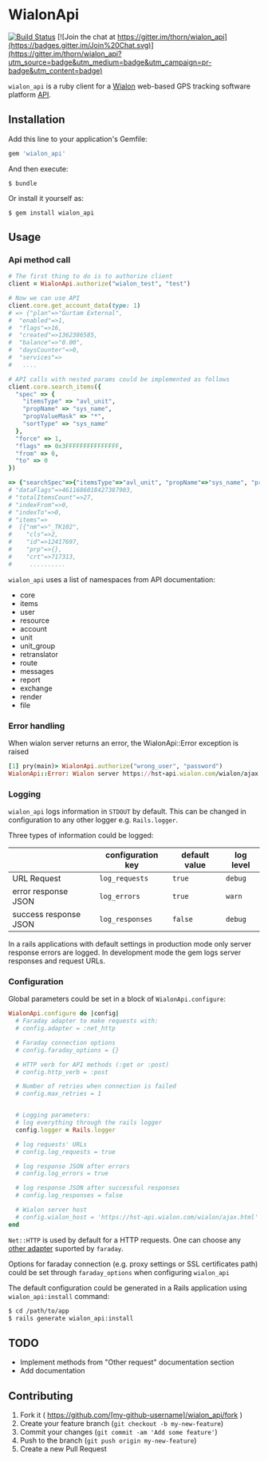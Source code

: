 # WialonApi
[![Build Status](https://travis-ci.org/thorn/wialon_api.svg?branch=master)](https://travis-ci.org/thorn/wialon_api)
[![Join the chat at https://gitter.im/thorn/wialon_api](https://badges.gitter.im/Join%20Chat.svg)](https://gitter.im/thorn/wialon_api?utm_source=badge&utm_medium=badge&utm_campaign=pr-badge&utm_content=badge)

`wialon_api` is a ruby client for a [Wialon](http://wialon.com/) web-based GPS tracking software platform [API](http://sdk.wialon.com/).

## Installation

Add this line to your application's Gemfile:

```ruby
gem 'wialon_api'
```

And then execute:

    $ bundle

Or install it yourself as:

    $ gem install wialon_api

## Usage

### Api method call

```ruby
# The first thing to do is to authorize client
client = WialonApi.authorize("wialon_test", "test")

# Now we can use API
client.core.get_account_data(type: 1)
# => {"plan"=>"Gurtam External",
#  "enabled"=>1,
#  "flags"=>16,
#  "created"=>1362386585,
#  "balance"=>"0.00",
#  "daysCounter"=>0,
#  "services"=>
#   ....

# API calls with nested params could be implemented as follows
client.core.search_items({
  "spec" => {
    "itemsType" => "avl_unit",
    "propName" => "sys_name",
    "propValueMask" => "*",
    "sortType" => "sys_name"
  },
  "force" => 1,
  "flags" => 0x3FFFFFFFFFFFFFFF,
  "from" => 0,
  "to" => 0
})

=> {"searchSpec"=>{"itemsType"=>"avl_unit", "propName"=>"sys_name", "propValueMask"=>"*", "sortType"=>"sys_name", "propType"=>""},
# "dataFlags"=>4611686018427387903,
# "totalItemsCount"=>27,
# "indexFrom"=>0,
# "indexTo"=>0,
# "items"=>
#  [{"nm"=>"_TK102",
#    "cls"=>2,
#    "id"=>12417697,
#    "prp"=>{},
#    "crt"=>717313,
#     ..........
```

`wialon_api` uses a list of namespaces from API documentation:

  * core
  * items
  * user
  * resource
  * account
  * unit
  * unit_group
  * retranslator
  * route
  * messages
  * report
  * exchange
  * render
  * file

### Error handling

When wialon server returns an error, the WialonApi::Error exception is raised

```ruby
[1] pry(main)> WialonApi.authorize("wrong_user", "password")
WialonApi::Error: Wialon server https://hst-api.wialon.com/wialon/ajax.html returned error 8: Invalid user name or password
```

### Logging

`wialon_api` logs information in `STDOUT` by default. This can be changed in configuration to any other logger e.g. `Rails.logger`.

Three types of information could be logged:

|                        | configuration key  | default value | log level |
| ---------------------- | ---------------    | ------------  | --------- |
| URL Request            | `log_requests`     | `true`        | `debug`   |
| error response JSON    | `log_errors`       | `true`        | `warn`    |
| success response JSON  | `log_responses`    | `false`       | `debug`   |

In a rails applications with default settings in production mode only server
response errors are logged. In development mode the gem logs server responses
and request URLs.

### Configuration

Global parameters could be set in a block of `WialonApi.configure`:

```ruby
WialonApi.configure do |config|
  # Faraday adapter to make requests with:
  # config.adapter = :net_http

  # Faraday connection options
  # config.faraday_options = {}

  # HTTP verb for API methods (:get or :post)
  # config.http_verb = :post

  # Number of retries when connection is failed
  # config.max_retries = 1


  # Logging parameters:
  # log everything through the rails logger
  config.logger = Rails.logger

  # log requests' URLs
  # config.log_requests = true

  # log response JSON after errors
  # config.log_errors = true

  # log response JSON after successful responses
  # config.log_responses = false

  # Wialon server host
  # config.wialon_host = 'https://hst-api.wialon.com/wialon/ajax.html'
end
```

`Net::HTTP` is used by default for a HTTP requests. One can choose any [other adapter](https://github.com/technoweenie/faraday/blob/master/lib/faraday/adapter.rb) suported by `faraday`.

Options for faraday connection (e.g. proxy settings or SSL certificates path) could be set through `faraday_options` when configuring `wialon_api`

The default configuration could be generated in a Rails application using `wialon_api:install` command:

``` sh
$ cd /path/to/app
$ rails generate wialon_api:install
```
## TODO

  * Implement methods from "Other request" documentation section
  * Add documentation

## Contributing

1. Fork it ( https://github.com/[my-github-username]/wialon_api/fork )
2. Create your feature branch (`git checkout -b my-new-feature`)
3. Commit your changes (`git commit -am 'Add some feature'`)
4. Push to the branch (`git push origin my-new-feature`)
5. Create a new Pull Request
